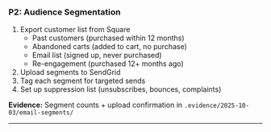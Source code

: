 ### **P2: Audience Segmentation**

1. Export customer list from Square
   - Past customers (purchased within 12 months)
   - Abandoned carts (added to cart, no purchase)
   - Email list (signed up, never purchased)
   - Re-engagement (purchased 12+ months ago)
2. Upload segments to SendGrid
3. Tag each segment for targeted sends
4. Set up suppression list (unsubscribes, bounces, complaints)

**Evidence:** Segment counts + upload confirmation in `.evidence/2025-10-03/email-segments/`

---
